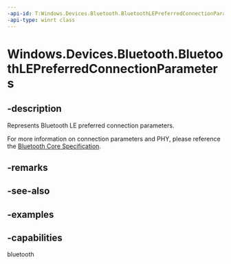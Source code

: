 ```yaml
---
-api-id: T:Windows.Devices.Bluetooth.BluetoothLEPreferredConnectionParameters
-api-type: winrt class
---
```


# Windows.Devices.Bluetooth.BluetoothLEPreferredConnectionParameters

<!--
public sealed class BluetoothLEPreferredConnectionParameters
-->

## -description

Represents Bluetooth LE preferred connection parameters.

For more information on connection parameters and PHY, please reference the [Bluetooth Core Specification](https://www.bluetooth.com/specifications/specs/core-specification-5-3/).

## -remarks

## -see-also

## -examples

## -capabilities
bluetooth
